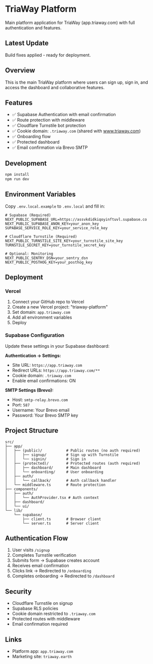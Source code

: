# TriaWay Platform

Main platform application for TriaWay (app.triaway.com) with full authentication and features.

## Latest Update
Build fixes applied - ready for deployment.

## Overview

This is the main TriaWay platform where users can sign up, sign in, and access the dashboard and collaborative features.

## Features

- ✅ Supabase Authentication with email confirmation
- ✅ Route protection with middleware
- ✅ Cloudflare Turnstile bot protection
- ✅ Cookie domain: `.triaway.com` (shared with www.triaway.com)
- ✅ Onboarding flow
- ✅ Protected dashboard
- ✅ Email confirmation via Brevo SMTP

## Development

```bash
npm install
npm run dev
```

## Environment Variables

Copy `.env.local.example` to `.env.local` and fill in:

```env
# Supabase (Required)
NEXT_PUBLIC_SUPABASE_URL=https://assvkdidkiqoyinftuvl.supabase.co
NEXT_PUBLIC_SUPABASE_ANON_KEY=your_anon_key
SUPABASE_SERVICE_ROLE_KEY=your_service_role_key

# Cloudflare Turnstile (Required)
NEXT_PUBLIC_TURNSTILE_SITE_KEY=your_turnstile_site_key
TURNSTILE_SECRET_KEY=your_turnstile_secret_key

# Optional: Monitoring
NEXT_PUBLIC_SENTRY_DSN=your_sentry_dsn
NEXT_PUBLIC_POSTHOG_KEY=your_posthog_key
```

## Deployment

### Vercel

1. Connect your GitHub repo to Vercel
2. Create a new Vercel project: "triaway-platform"
3. Set domain: `app.triaway.com`
4. Add all environment variables
5. Deploy

### Supabase Configuration

Update these settings in your Supabase dashboard:

**Authentication → Settings:**
- Site URL: `https://app.triaway.com`
- Redirect URLs: `https://app.triaway.com/**`
- Cookie domain: `.triaway.com`
- Enable email confirmations: ON

**SMTP Settings (Brevo):**
- Host: `smtp-relay.brevo.com`
- Port: `587`
- Username: Your Brevo email
- Password: Your Brevo SMTP key

## Project Structure

```
src/
├── app/
│   ├── (public)/           # Public routes (no auth required)
│   │   ├── signup/         # Sign up with Turnstile
│   │   └── signin/         # Sign in
│   ├── (protected)/        # Protected routes (auth required)
│   │   ├── dashboard/      # Main dashboard
│   │   └── onboarding/     # User onboarding
│   ├── auth/
│   │   └── callback/       # Auth callback handler
│   └── middleware.ts       # Route protection
├── components/
│   ├── auth/
│   │   └── AuthProvider.tsx # Auth context
│   ├── dashboard/
│   └── ui/
└── lib/
    └── supabase/
        ├── client.ts       # Browser client
        └── server.ts       # Server client
```

## Authentication Flow

1. User visits `/signup`
2. Completes Turnstile verification
3. Submits form → Supabase creates account
4. Receives email confirmation
5. Clicks link → Redirected to `/onboarding`
6. Completes onboarding → Redirected to `/dashboard`

## Security

- Cloudflare Turnstile on signup
- Supabase RLS policies
- Cookie domain restricted to `.triaway.com`
- Protected routes with middleware
- Email confirmation required

## Links

- Platform app: `app.triaway.com`
- Marketing site: `triaway.earth`